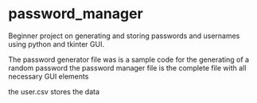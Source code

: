 # password_manager
Beginner project on generating and storing passwords and usernames using python and tkinter GUI. 

The password generator file was is a sample code for the generating of a random password
the password manager file is the complete file with all necessary GUI elements

the user.csv stores the data
